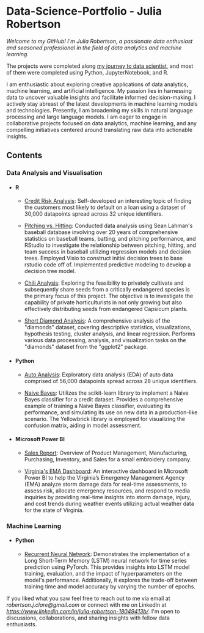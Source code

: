 # Data-Science-Portfolio - Julia Robertson
_Welcome to my GitHub! I'm Julia Robertson, a passionate data enthusiast and seasoned professional in the field of data analytics and machine learning._

The projects were completed along [my journey to data scientist](https://github.com/Julia-Robertson/Julia-Robertson/tree/main/Certificates), and most of them were completed using Python, JupyterNotebook, and R.   

I am enthusiastic about exploring creative applications of data analytics, machine learning, and artificial intelligence. My passion lies in harnessing data to uncover valuable insights and facilitate informed decision-making. I actively stay abreast of the latest developments in machine learning models and technologies. Presently, I am broadening my skills in natural language processing and large language models. I am eager to engage in collaborative projects focused on data analytics, machine learning, and any compelling initiatives centered around translating raw data into actionable insights.


## Contents

### Data Analysis and Visualisation
- #### R
	- [Credit Risk Analysis](https://github.com/Julia-Robertson/Julia-Robertson/blob/main/Data%20Analysis%20%26%20Visualization/R/Credit%20Risk/Credit%20Risk%20Analysis%20and%20Logistic%20Regression%20Model.R): Self-developed an interesting topic of finding the customers most likely to default on a loan using a dataset of 30,000 datapoints spread across 32 unique identifiers.

	- [Pitching vs. Hitting](https://github.com/Julia-Robertson/Julia-Robertson/blob/main/Data%20Analysis%20%26%20Visualization/R/Baseball%20Analysis/Analysis_Baseball.R): Conducted data analysis using Sean Lahman's baseball database involving over 20 years of comprehensive statistics on baseball teams, batting, and pitching performance, and RStudio to investigate the relationship between pitching, hitting, and team success in baseball utilizing regression models and decision trees. Employed Visio to construct initial decision trees to base rstudio code off of. Implemented predictive modeling to develop a decision tree model.

	- [Chili Analysis](https://github.com/Julia-Robertson/Julia-Robertson/blob/main/Data%20Analysis%20%26%20Visualization/R/Chili%20Analysis/Analysis_Chili.R): Exploring the feasibility to privately cultivate and subsequently share seeds from a critically endangered species is the primary focus of this project. The objective is to investigate the capability of private horticulturists in not only growing but also effectively distributing seeds from endangered Capsicum plants.

	- [Short Diamond Analysis](https://github.com/Julia-Robertson/Julia-Robertson/blob/main/Data%20Analysis%20%26%20Visualization/R/Short%20Diamond%20Exercise/Diamond%20Analysis.R): A comprehensive analysis of the "diamonds" dataset, covering descriptive statistics, visualizations, hypothesis testing, cluster analysis, and linear regression. Performs various data processing, analysis, and visualization tasks on the "diamonds" dataset from the "ggplot2" package. 


- #### Python
	- [Auto Analysis](https://github.com/Julia-Robertson/Julia-Robertson/tree/main/Data%20Analysis%20%26%20Visualization/Python/Auto%20Analysis): Exploratory data analysis (EDA) of auto data comprised of 56,000 datapoints spread across 28 unique identifiers.
	
	- [Naive Bayes](https://github.com/Julia-Robertson/Julia-Robertson/blob/main/Data%20Analysis%20%26%20Visualization/Python/Naive%20Bayes%20Model/Credit%20Analysis.py): Utilizes the scikit-learn library to implement a Naive Bayes classifier for a credit dataset. Provides a comprehensive example of training a Naive Bayes classifier, evaluating its performance, and simulating its use on new data in a production-like scenario. The Yellowbrick library is employed for visualizing the confusion matrix, aiding in model assessment.

- #### Microsoft Power BI
	- [Sales Report](https://github.com/Julia-Robertson/Julia-Robertson/blob/main/Data%20Analysis%20%26%20Visualization/Microsoft%20Power%20BI/Sales%20Report.pdf): Overview of Product Management, Manufacturing, Purchasing, Inventory, and Sales for a small embroidery company.

	- [Virginia's EMA Dashboard]( ): An interactive dashboard in Microsoft Power BI to help the Virginia’s Emergency Management Agency (EMA) analyze storm damage data for real-time assessments, to assess risk, allocate emergency resources, and respond to media inquiries by providing real-time insights into storm damage, injury, and cost trends during weather events utilizing actual weather data for the state of Virginia.
  


### Machine Learning
- #### Python
	- [Recurrent Neural Network](https://github.com/Julia-Robertson/Julia-Robertson/blob/main/Machine%20Learning/Python/Recurrent%20Neural%20Network/RNN.ipynb): Demonstrates the implementation of a Long Short-Term Memory (LSTM) neural network for time series prediction using PyTorch. This provides insights into LSTM model training, evaluation, and the impact of hyperparameters on the model's performance. Additionally, it explores the trade-off between training time and model accuracy by varying the number of epochs.
	


If you liked what you saw feel free to reach out to me via email at _robertson.j.clare@gmail.com_  or connect with me on LinkedIn at _https://www.linkedin.com/in/julia-robertson-18049413b/_. I'm open to discussions, collaborations, and sharing insights with fellow data enthusiasts.
